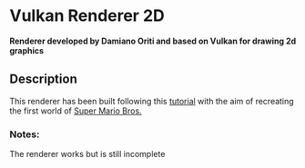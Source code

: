 # Vulkan Renderer 2D

**Renderer developed by Damiano Oriti and based on Vulkan for drawing 2d graphics**

## Description

This renderer has been built following this [tutorial](https://vulkan-tutorial.com/) with the aim of recreating the first world of [Super Mario Bros.](https://en.wikipedia.org/wiki/Super_Mario_Bros)

### Notes:

The renderer works but is still incomplete
